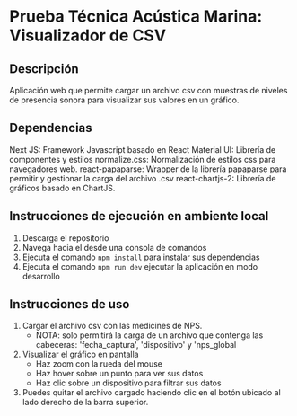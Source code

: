 # Prueba Técnica Acústica Marina: Visualizador de CSV

## Descripción
Aplicación web que permite cargar un archivo csv con muestras de niveles de presencia sonora para visualizar sus valores en un gráfico.

## Dependencias
Next JS: Framework Javascript basado en React
Material UI: Librería de componentes y estilos
normalize.css: Normalización de estilos css para navegadores web.
react-papaparse: Wrapper de la librería papaparse para permitir y gestionar la carga del archivo .csv
react-chartjs-2: Librería de gráficos basado en ChartJS.

## Instrucciones de ejecución en ambiente local
1. Descarga el repositorio
2. Navega hacia el desde una consola de comandos
3. Ejecuta el comando `npm install` para instalar sus dependencias
4. Ejecuta el comando `npm run dev` ejecutar la aplicación en modo desarrollo

## Instrucciones de uso
1. Cargar el archivo csv con las medicines de NPS. 
    * NOTA: solo permitirá la carga de un archivo que contenga las cabeceras: 'fecha_captura', 'dispositivo' y  'nps_global
2. Visualizar el gráfico en pantalla
    * Haz zoom con la rueda del mouse
    * Haz hover sobre un punto para ver sus datos 
    * Haz clic sobre un dispositivo para filtrar sus datos
3. Puedes quitar el archivo cargado haciendo clic en el botón ubicado al lado derecho de la barra superior.